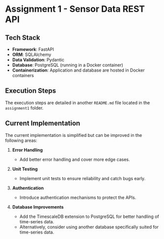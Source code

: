 # Assignment 1 - Sensor Data REST API

## Tech Stack

- **Framework**: FastAPI  
- **ORM**: SQLAlchemy  
- **Data Validation**: Pydantic  
- **Database**: PostgreSQL (running in a Docker container)  
- **Containerization**: Application and database are hosted in Docker containers  

## Execution Steps

The execution steps are detailed in another `README.md` file located in the `assignment1` folder.  

## Current Implementation

The current implementation is simplified but can be improved in the following areas:  

1. **Error Handling**  
   - Add better error handling and cover more edge cases.  

2. **Unit Testing**  
   - Implement unit tests to ensure reliability and catch bugs early.  

3. **Authentication**  
   - Introduce authentication mechanisms to protect the APIs.  

4. **Database Improvements**  
   - Add the TimescaleDB extension to PostgreSQL for better handling of time-series data.  
   - Alternatively, consider using another database specifically suited for time-series data.  
